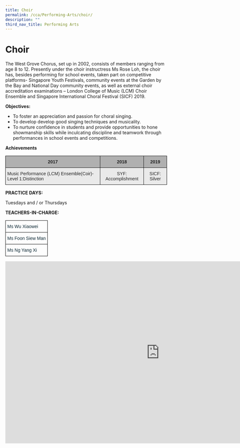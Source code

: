 ```yaml
---
title: Choir
permalink: /cca/Performing-Arts/choir/
description: ""
third_nav_title: Performing Arts
---
```

# Choir

The West Grove Chorus, set up in 2002, consists of members ranging from age 8 to 12.  Presently under the choir instructress Ms Rose Loh, the choir has, besides performing for school events, taken part on competitive platforms- Singapore Youth Festivals, community events at the Garden by the Bay and National Day community events, as well as external choir accreditation examinations – London College of Music (LCM) Choir Ensemble and Singapore International Choral Festival (SICF) 2019.  

**Objectives:**

* To foster an appreciation and passion for choral singing. 
* To develop develop good singing techniques and musicality. 
* To nurture confidence in students and provide opportunities to hone showmanship skills while inculcating discipline and teamwork through performances in school events and competitions.

**Achievements**

<style type="text/css">
.tg  {border-collapse:collapse;border-spacing:0;}
.tg td{border-color:black;border-style:solid;border-width:1px;font-family:Arial, sans-serif;font-size:14px;
  overflow:hidden;padding:10px 5px;word-break:normal;}
.tg th{border-color:black;border-style:solid;border-width:1px;font-family:Arial, sans-serif;font-size:14px;
  font-weight:normal;overflow:hidden;padding:10px 5px;word-break:normal;}
.tg .tg-y7qa{background-color:#EAEAEA;color:#222;text-align:left;vertical-align:top}
.tg .tg-ii8k{background-color:#EAEAEA;color:#222;text-align:center;vertical-align:top}
.tg .tg-pll1{background-color:#B0B0B0;color:#222;font-weight:bold;text-align:center;vertical-align:top}
</style>
<table class="tg">
<thead>
  <tr>
    <th class="tg-pll1">2017</th>
    <th class="tg-pll1">2018</th>
    <th class="tg-pll1">2019</th>
  </tr>
</thead>
<tbody>
  <tr>
    <td class="tg-y7qa"><span style="color:#222">Music Performance (LCM) Ensemble(Coir)-Level 1:Distinction</span></td>
    <td class="tg-ii8k">SYF: Accomplishment</td>
    <td class="tg-ii8k">SICF: Silver</td>
  </tr>
</tbody>
</table>

**PRACTICE DAYS:**

Tuesdays and / or Thursdays


**TEACHERS-IN-CHARGE:**
<style type="text/css">
.tg  {border-collapse:collapse;border-spacing:0;}
.tg td{border-color:black;border-style:solid;border-width:1px;font-family:Arial, sans-serif;font-size:14px;
  overflow:hidden;padding:10px 5px;word-break:normal;}
.tg th{border-color:black;border-style:solid;border-width:1px;font-family:Arial, sans-serif;font-size:14px;
  font-weight:normal;overflow:hidden;padding:10px 5px;word-break:normal;}
.tg .tg-7wcr{color:#0C2733;text-align:left;vertical-align:top}
</style>
<table class="tg">
<thead>
  <tr>
    <th class="tg-7wcr">Ms Wu Xiaowei</th>
  </tr>
</thead>
<tbody>
  <tr>
    <td class="tg-7wcr">Ms Foon Siew Man<br></td>
  </tr>
  <tr>
    <td class="tg-7wcr">Ms Ng Yang Xi</td>
  </tr>
</tbody>
</table>
<iframe allowfullscreen="true" height="569" width="960" frameborder="0" src="https://docs.google.com/presentation/d/e/2PACX-1vTKQaFFnpsw7mfK1HBwGiqkS0A8XRABFSxI11n5pmSnTPRLDfIsKdOjxOpNRZWrjsrhhkNrGjRDsT_Y/embed?start=true&amp;loop=true&amp;delayms=3000"></iframe>
